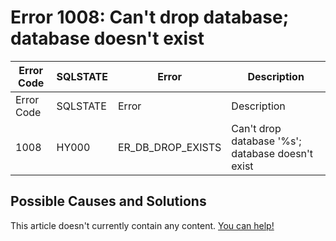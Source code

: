
# Error 1008: Can't drop database; database doesn't exist


| Error Code | SQLSTATE | Error | Description |
| --- | --- | --- | --- |
| Error Code | SQLSTATE | Error | Description |
| 1008 | HY000 | ER_DB_DROP_EXISTS | Can't drop database '%s'; database doesn't exist |




## Possible Causes and Solutions


This article doesn't currently contain any content. [You can help!](/kb/en/writing-and-editing-knowledge-base-articles/)

